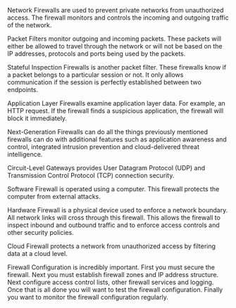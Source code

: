 Network Firewalls are used to prevent private networks from unauthorized access.  The firewall monitors and controls the incoming and outgoing traffic of the network. 

Packet Filters monitor outgoing and incoming packets.  These packets will either be allowed to travel through the network or will not be based on the IP addresses, protocols and ports being used by the packets. 

Stateful Inspection Firewalls is another packet filter.  These firewalls know if a packet belongs to a particular session or not.  It only allows communication if the session is perfectly established between two endpoints. 

Application Layer Firewalls examine application layer data.  For example, an HTTP request.  If the firewall finds a suspicious application, the firewall will block it immediately. 

Next-Generation Firewalls can do all the things previously mentioned firewalls can do with additional features such as application awareness and control, integrated intrusion prevention and cloud-delivered threat intelligence.

Circuit-Level Gateways provides User Datagram Protocol (UDP) and Transmission Control Protocol (TCP) connection security.

Software Firewall is operated using a computer.  This firewall protects the computer from external attacks.  

Hardware Firewall is a physical device used to enforce a network boundary.  All network links will cross through this firewall.  This allows the firewall to inspect inbound and outbound traffic and to enforce access controls and other security policies.

Cloud Firewall protects a network from unauthorized access by filtering data at a cloud level.

Firewall Configuration is incredibly important.  First you must secure the firewall.  Next you must establish firewall zones and IP address structure.  Next configure access control lists, other firewall services and logging.  
Once that is all done you will want to test the firewall configuration.  Finally you want to monitor the firewall configuration regularly.
